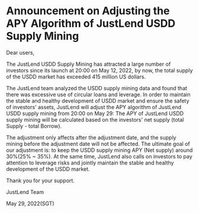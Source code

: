 # Announcement on Adjusting the APY Algorithm of JustLend USDD Supply Mining

Dear users,

&#x20;

The JustLend USDD Supply Mining has attracted a large number of investors since its launch at 20:00 on May 12, 2022, by now, the total supply of the USDD market has exceeded 415 million US dollars.

&#x20;

The JustLend team analyzed the USDD supply mining data and found that there was excessive use of circular loans and leverage. In order to maintain the stable and healthy development of USDD market and ensure the safety of investors' assets, JustLend will adjust the APY algorithm of JustLend USDD supply mining from 20:00 on May 29: The APY of JustLend USDD supply mining will be calculated based on the investors' net supply (total Supply - total Borrow).

&#x20;

The adjustment only affects after the adjustment date, and the supply mining before the adjustment date will not be affected. The ultimate goal of our adjustment is: to keep the USDD supply mining APY (Net supply) around 30%(25% \~ 35%). At the same time, JustLend also calls on investors to pay attention to leverage risks and jointly maintain the stable and healthy development of the USDD market.

&#x20;

Thank you for your support.

JustLend Team

May 29, 2022(SGT)
